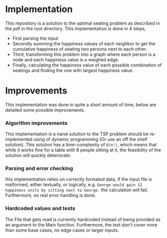 # Implementation
This repository is a solution to the optimal seating problem as described in the pdf in the root directory.
This implementation is done in 4 steps,
 - First parsing the input
 - Secondly summing the happiness values of each neighbor to get the cumulative happiness of seating two persons next to each other. 
 - Third, transforming this problem into a graph where each person is a node and each happiness value is a weighed edge. 
 - Finally, calculating the happiness value of each possible combination of seatings and finding the one with largest happiness value.


# Improvements
This implementation was done in quite a short amount of time, below are detailed
some possible improvements. 

### Algorithm improvements
This implementation is a naive solution to the TSP problem should be re-implemented
using of dynamic programming (Or use an off the shelf solution).
This solution has a time-complexity of ``O(n!)``, which means that while 
it works fine for a table with 8 people sitting at it, the feasibility of 
the solution will quickly deteriorate. 

### Parsing and error checking
this implementation relies on correctly formated data, if the input file is malformed, 
either textually, or logically, e.g.
``George would gain 12 happiness units by sitting next to George.``
the calculation will fail. 
Furthermore, no real error handling is done.

### Hardcoded values and tests
The File that gets read is currently hardcoded instead of being provided as an argument to the Main function.
Furthermore, the test don't cover more than some base cases, no edge cases or larger inputs. 